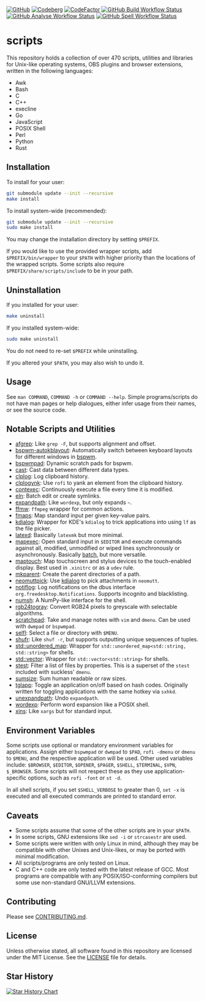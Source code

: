 [![GitHub](https://img.shields.io/badge/GitHub-2B3137?style=flat-square&logo=GitHub&logoColor=FFFFFF)](https://github.com/XPhyro/scripts)
[![Codeberg](https://img.shields.io/badge/Codeberg-2185D0?style=flat-square&logo=codeberg&logoColor=F2F8FC)](https://codeberg.org/XPhyro/scripts)
[![CodeFactor](https://www.codefactor.io/repository/github/xphyro/scripts/badge?style=flat-square)](https://www.codefactor.io/repository/github/xphyro/scripts)
[![GitHub Build Workflow Status](https://img.shields.io/github/actions/workflow/status/XPhyro/scripts/build.yml?branch=master&style=flat-square&label=build%20%26%20test)](https://github.com/XPhyro/scripts/actions/workflows/build.yml)
[![GitHub Analyse Workflow Status](https://img.shields.io/github/actions/workflow/status/XPhyro/scripts/analyse.yml?branch=master&style=flat-square&label=analyse)](https://github.com/XPhyro/scripts/actions/workflows/analyse.yml)
[![GitHub Spell Workflow Status](https://img.shields.io/github/actions/workflow/status/XPhyro/scripts/spell.yml?branch=master&style=flat-square&label=spell)](https://github.com/XPhyro/scripts/actions/workflows/spell.yml)

# scripts

This repository holds a collection of over 470 scripts, utilities and libraries
for Unix-like operating systems, OBS plugins and browser extensions, written in
the following languages:

- Awk
- Bash
- C
- C++
- execline
- Go
- JavaScript
- POSIX Shell
- Perl
- Python
- Rust

## Installation

To install for your user:

```sh
git submodule update --init --recursive
make install
```

To install system-wide (recommended):

```sh
git submodule update --init --recursive
sudo make install
```

You may change the installation directory by setting `$PREFIX`.

If you would like to use the provided wrapper scripts, add `$PREFIX/bin/wrapper`
to your `$PATH` with higher priority than the locations of the wrapped scripts.
Some scripts also require `$PREFIX/share/scripts/include` to be in your path.

## Uninstallation

If you installed for your user:

```sh
make uninstall
```

If you installed system-wide:

```sh
sudo make uninstall
```

You do not need to re-set `$PREFIX` while uninstalling.

If you altered your `$PATH`, you may also wish to undo it.

## Usage

See `man COMMAND`, `COMMAND -h` or `COMMAND --help`. Simple programs/scripts do
not have man pages or help dialogues, either infer usage from their names, or see
the source code.

## Notable Scripts and Utilities

- [afgrep](src/c/util/core/afgrep.c): Like `grep -F`, but supports alignment and
  offset.
- [bspwm-autokblayout](src/sh/integration/bspwm/daemon/bspwm-autokblayout): Automatically switch between keyboard layouts for different windows in [bspwm](https://github.com/baskerville/bspwm).
- [bspwmpad](src/sh/integration/bspwm/util/bspwmpad): Dynamic scratch pads for
  bspwm.
- [cast](src/cpp/util/core/cast.cpp): Cast data between different data types.
- [clplog](src/sh/daemon/clplog): Log clipboard history.
- [clplogynk](src/sh/hotkey/clplogynk): Use `rofi` to yank an element from the
  clipboard history.
- [contexec](src/sh/daemon/contexec): Continuously execute a file every time it
  is modified.
- [eln](src/sh/ishell/eln): Batch edit or create symlinks.
- [expandpath](src/c/util/core/expandpath.c): Like `wordexp`, but only expands
  `~`.
- [ffmw](src/sh/softwrapper/ffmw): `ffmpeg` wrapper for common actions.
- [fmaps](src/c/util/core/fmaps.c): Map standard input per given key-value
  pairs.
- [kdialog](src/sh/wrapper/kdialog): Wrapper for KDE's `kdialog` to trick
  applications into using `lf` as the file picker.
- [latexd](src/sh/daemon/latexd): Basically `latexmk` but more minimal.
- [mapexec](src/sh/util/mapexec): Open standard input in `$EDITOR` and execute
  commands against all, modified, unmodified or wiped lines synchronously or
  asynchronously. Basically [batch](https://github.com/alexherbo2/batch), but
  more versatile.
- [maptouch](src/sh/udev/maptouch): Map touchscreen and stylus devices to the
  touch-enabled display. Best used in `.xinitrc` or as a `udev` rule.
- [mkparent](src/c/util/sys/mkparent.c): Create the parent directories of a
  path.
- [neomuttpick](src/sh/integration/neomutt/neomuttpick): Use
  [kdialog](src/sh/wrapper/kdialog) to pick attachments in `neomutt`.
- [notiflog](src/py/daemon/notiflog): Log notifications on the dbus interface
  `org.freedesktop.Notifications`. Supports incognito and blacklisting.
- [numsh](src/cpp/util/core/numsh.cpp): A NumPy-like interface for the shell.
- [rgb24togray](src/c/util/math/rgb24togray.c): Convert RGB24 pixels to
  greyscale with selectable algorithms.
- [scratchpad](src/sh/hotkey/scratchpad): Take and manage notes with `vim` and
  `dmenu`. Can be used with `dwmpad` or `bspwmpad`.
- [selfl](src/sh/util/selfl): Select a file or directory with `$MENU`.
- [shufr](src/cpp/util/core/shufr.cpp): Like `shuf -r`, but supports outputting
  unique sequences of tuples.
- [std::unordered_map](src/cpp/util/std/std::unordered_map.cpp): Wrapper for
  `std::unordered_map<std::string, std::string>` for shells.
- [std::vector](src/cpp/util/std/std::vector.cpp): Wrapper for
  `std::vector<std::string>` for shells.
- [stest](src/c/util/core/stest.c): Filter a list of files by properties. This
  is a superset of the `stest` included with suckless' `dmenu`.
- [sumsize](src/c/util/core/sumsize.c): Sum human readable or raw sizes.
- [tglapp](src/sh/hotkey/util/tglapp): Toggle an application on/off based on
  hash codes. Originally written for toggling applications with the same hotkey
  via `sxhkd`.
- [unexpandpath](src/c/util/core/unexpandpath.c): Undo `expandpath`.
- [wordexp](src/c/util/core/wordexp.c): Perform word expansion like a POSIX
  shell.
- [xins](src/sh/util/xins): Like `xargs` but for standard input.

## Environment Variables

Some scripts use optional or mandatory environment variables for applications.
Assign either `bspwmpad` or `dwmpad` to `$PAD`, `rofi -dmenu` or `dmenu` to
`$MENU`, and the respective application will be used. Other used variables
include: `$BROWSER`, `$EDITOR`, `$OPENER`, `$PAGER`, `$SHELL`, `$TERMINAL`,
`$VPN`, `$_BROWSER`. Some scripts will not respect these as they use
application-specific options, such as `rofi -font` or `st -d`.

In all shell scripts, if you set `$SHELL_VERBOSE` to greater than 0, `set -x` is
executed and all executed commands are printed to standard error.

## Caveats

- Some scripts assume that some of the other scripts are in your `$PATH`.
- In some scripts, GNU extensions like `sed -i` or `strcasestr` are used.
- Some scripts were written with only Linux in mind, although they may be
  compatible with other Unixes and Unix-likes, or may be ported with minimal
  modification.
- All scripts/programs are only tested on Linux.
- C and C++ code are only tested with the latest release of GCC. Most programs
  are compatible with any POSIX/ISO-conforming compilers but some use
  non-standard GNU/LLVM extensions.

## Contributing

Please see [CONTRIBUTING.md](CONTRIBUTING.md).

## License

Unless otherwise stated, all software found in this repository are
licensed under the MIT License. See the [LICENSE](LICENSE) file for details.

## Star History

<a href="https://star-history.com/#XPhyro/scripts&Date">
  <picture>
    <source media="(prefers-color-scheme: dark)" srcset="https://api.star-history.com/svg?repos=XPhyro/scripts&type=Date&theme=dark" />
    <source media="(prefers-color-scheme: light)" srcset="https://api.star-history.com/svg?repos=XPhyro/scripts&type=Date" />
    <img alt="Star History Chart" src="https://api.star-history.com/svg?repos=XPhyro/scripts&type=Date" />
  </picture>
</a>

